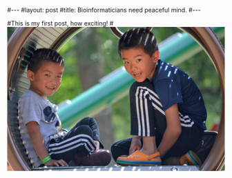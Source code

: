 #---
#layout: post
#title: Bioinformaticians need peaceful mind. 
#---

#This is my first post, how exciting!
#![Drag Racing](https://github.com/liguowang/liguowang.github.io/blob/master/img/IMG_5485.JPG)

